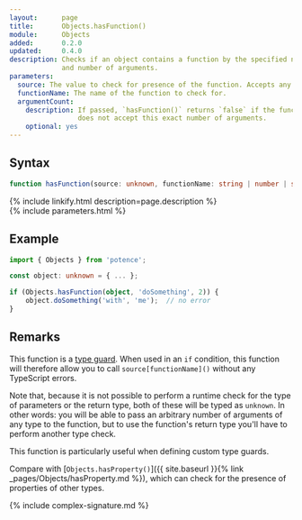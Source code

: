 ```yaml
---
layout:      page
title:       Objects.hasFunction()
module:      Objects
added:       0.2.0
updated:     0.4.0
description: Checks if an object contains a function by the specified name
             and number of arguments.
parameters:
  source: The value to check for presence of the function. Accepts any type.
  functionName: The name of the function to check for.
  argumentCount:
    description: If passed, `hasFunction()` returns `false` if the function
                 does not accept this exact number of arguments.
    optional: yes
---
```

## Syntax

```ts
function hasFunction(source: unknown, functionName: string | number | symbol, argumentCount?: number): boolean
```

<div class="description">{% include linkify.html description=page.description %}</div>
{% include parameters.html %}

## Example

```ts
import { Objects } from 'potence';

const object: unknown = { ... };

if (Objects.hasFunction(object, 'doSomething', 2)) {
    object.doSomething('with', 'me');  // no error
}
```

## Remarks

This function is a
[type guard](https://www.typescriptlang.org/docs/handbook/advanced-types.html#user-defined-type-guards).
When used in an `if` condition, this function will therefore allow you to call
`source[functionName]()` without any TypeScript errors.

Note that, because it is not possible to perform a runtime check for the type of
parameters or the return type, both of these will be typed as `unknown`. In
other words: you will be able to pass an arbitrary number of arguments of any
type to the function, but to use the function's return type you'll have to
perform another type check.

This function is particularly useful when defining custom type guards.

Compare with [`Objects.hasProperty()`]({{ site.baseurl }}{% link _pages/Objects/hasProperty.md %}),
which can check for the presence of properties of other types.

{% include complex-signature.md %}

